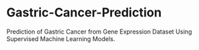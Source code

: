 # Gastric-Cancer-Prediction
Prediction of Gastric Cancer from Gene Expression Dataset Using Supervised Machine Learning Models.
